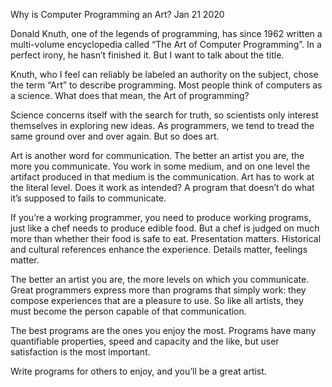 Why is Computer Programming an Art?
Jan 21 2020

Donald Knuth, one of the legends of programming, has since 1962 written a multi-volume encyclopedia called “The Art of Computer Programming”. In a perfect irony, he hasn’t finished it. But I want to talk about the title.

Knuth, who I feel can reliably be labeled an authority on the subject, chose the term “Art” to describe programming. Most people think of computers as a science. What does that mean, the Art of programming?

Science concerns itself with the search for truth, so scientists only interest themselves in exploring new ideas. As programmers, we tend to tread the same ground over and over again. But so does art.

Art is another word for communication. The better an artist you are, the more you communicate. You work in some medium, and on one level the artifact produced in that medium is the communication. Art has to work at the literal level. Does it work as intended? A program that doesn’t do what it’s supposed to fails to communicate.

If you’re a working programmer, you need to produce working programs, just like a chef needs to produce edible food. But a chef is judged on much more than whether their food is safe to eat. Presentation matters. Historical and cultural references enhance the experience. Details matter, feelings matter.

The better an artist you are, the more levels on which you communicate. Great programmers express more than programs that simply work: they compose experiences that are a pleasure to use. So like all artists, they must become the person capable of that communication.

The best programs are the ones you enjoy the most. Programs have many quantifiable properties, speed and capacity and the like, but user satisfaction is the most important.

Write programs for others to enjoy, and you’ll be a great artist.
